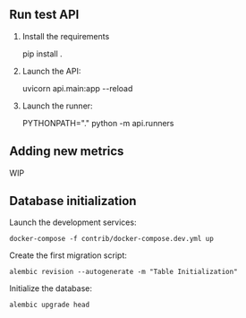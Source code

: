 ## Run test API

1. Install the requirements

    pip install .

1. Launch the API:

    uvicorn api.main:app --reload

2. Launch the runner:

    PYTHONPATH="." python -m api.runners


## Adding new metrics

WIP


## Database initialization

Launch the development services:

    docker-compose -f contrib/docker-compose.dev.yml up


Create the first migration script:

    alembic revision --autogenerate -m "Table Initialization"


Initialize the database:

    alembic upgrade head

